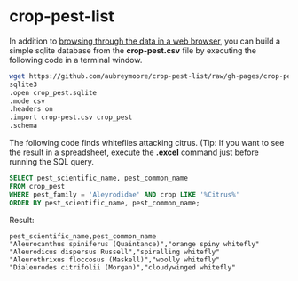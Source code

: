 # crop-pest-list

In addition to [browsing through the data in a web browser](https://aubreymoore.github.io/crop-pest-list/), you can build a simple sqlite database from the **crop-pest.csv** file by executing the following code in a terminal window. 
```bash
wget https://github.com/aubreymoore/crop-pest-list/raw/gh-pages/crop-pest.csv
sqlite3
.open crop_pest.sqlite
.mode csv
.headers on
.import crop-pest.csv crop_pest
.schema
```

The following code finds whiteflies attacking citrus. 
(Tip: If you want to see the result in a spreadsheet, execute the **.excel** command just before running the SQL query.
```sql
SELECT pest_scientific_name, pest_common_name 
FROM crop_pest
WHERE pest_family = 'Aleyrodidae' AND crop LIKE '%Citrus%'
ORDER BY pest_scientific_name, pest_common_name;
```
Result:
```
pest_scientific_name,pest_common_name
"Aleurocanthus spiniferus (Quaintance)","orange spiny whitefly"
"Aleurodicus dispersus Russell","spiralling whitefly"
"Aleurothrixus floccosus (Maskell)","woolly whitefly"
"Dialeurodes citrifolii (Morgan)","cloudywinged whitefly"
```
